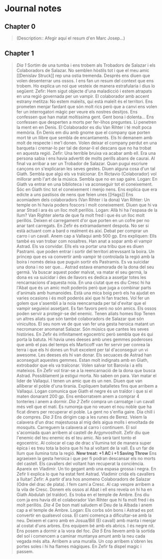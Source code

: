 # Journal notes
## Chapter 0

> (Description:: Afegir aquí el resum d'en Marc Josep...)

## Chapter 1

> *Dia 1*
> Sortim de una tumba i ens trobem als Trobadors de Salazar i els Colaboradors de Salazar. No semblen hòstils tot i que el meu amic [[Denislav Struck]] rep una ostia tremenda. Després ens diuen que volen desenterrar uns ossos. I ens fan un resum del context que ens trobem. Ho explica un noi que vesteix de manera estrafularia i dius lo següent:
> Zefir: Hem sigut objecte d'una maladicció i estem atrapats en una regió governada per un vampir.
> El colaborador amb accent estrany metitza: No estem maleïts, qui està maleït és el territori.
> Ens prometen menjar fardant que són molt rics però que a canvi ens volen fer un interrogatori màgic per veure els nostres desitjos.
> Ens confessen que han matat moltissima gent. Gent bona i dolenta...
> Ens confessen que desperten a morts per fer-lihos preguntes.
> Li penetren la ment en en Denis.
> El Colaborador es diu Van Rihter i té molt poca memòria.
> En Denis em diu amb gnome que el company que porten mort té un llibre que sembla de encantaments.
> Els hi demanem amb molt de respecte i me'l donen.
> Volen deixar el company perdut en una barqueta i cremar-lo per tal de donar-li el descans que no ha trobat en aquesta regió.
> Zefir: Una terrible bruixa va acabar amb ell. Era una persona sabia i ens havia advertit de molts perills abans de caurai. Al final va arribar a ser un Trobador de Salazar. Quan pugui escriure cançons on s'explicaran les seves gestes.
> Diuen alguna cosa d'un tal Giath. Sembla que algú els va traïcionar.
> En Rictavio (Colaborador) vol millorar amb l'art de la música. Sembla que no en sap gaire.
> Logan: En Giath va entrar en una biblioteca i va aconseguir tot el coneixement. Sóc en Giath tinc tot el coneixement i menjo nens.
> Ens explica que era edicte a uns pastisos de nens que feien unes [[Hags]]
> Ens acomiadem dels colaboradors (Van Rihter i la dona)
> Van Rihter: Un temple on hi havia poders foscors i molt coneixement. Diuen que hi va anar Strad i ara és un lloc molt perillós.
> Logan: Allà hi ha l'espasa de la llum?
> Van Righter alerta de que fa molt fred i que és un lloc molt perillós.
> Deixen el carregament d'or que porten en un cofre per no anar tant carregats.
> En Zefir és extramadament despota. No ser si està actuant com a bard o realment és així.
> Debat per comprar un carro i un cavall. 
> Anem cap a Vallaqui amb 500 gp.
> Ens expliquen: Ells també es van trobar com nosaltres. Han anat a sopar amb el vampir Astrad. Els va convidar. Ells els va portar una tribu que es diuen Pastrami. que poden entrar i sortir del territori atrevssant la boira. Un princep que es va convertir amb vampir té controlada la regió amb la boira i només deixa que puguin sortir els Pastramis. Es va suicidar una dona i no ser que...
> Astrad estava enamorada de la dona del seu germà. Va buscar aquest poder malvat, va matar el seu germà, la dona es va suicidar i des de llavors es dedica a assetjar totes les rencarnacions d'aquesta noia.
> En una ciutat que es diu Cresc hi ha l'Abat que és un amic molt poderós però que juga a combinar parts d'animals amb humanoides. Està una mica boig però els ha ajudat en varies ocasions i és molt poderós així que hi fan tractes. Vol fer un golem que s'asembli a la noia reencarnada per tal d'evitar que el vampir seguieixi assetjant. Es fan favors però no són amics.
> Els ossos poden servir a protegir-se del enemic.
> Tenen aliats homes llop
> Tenen un altres aliats que són també colaboradors de Salazar que són vinicultos. 
> El seu nom ve de que van fer una gesta heroica matant un necromancer anomanat Salazar. 
> Són músics que cantes les seves històries.
> En Zefir és infinitament egocentric però sembla que és qui porta la batuta.
> Hi havia unes deeses amb unes gemmes poderoses que amb el pas del temps els Marticoff van fer servir per conrea la terra i que els hi dones un fruit excelent per tal d'aconseguir un vi awesome. Les deeses els hi van donar.
> Els secuaces de Astrad han aconseguit aquestes gemmes.
> Estan molt indignats amb en Giath, extrobador que els va traïconar.
> Volen salvar tot Barovia i a ells mateixos. En Zefir vol tirar-se a la reencarnació de la dona que busca Astrad. Possiblament ja estigui morta. No saben on para.
> Van matar el lider de Vallaqui. I tenen un amic que és un nen. 
> Diuen que van alliberar el poble d'una tirania. 
> Expliquem batalletes fins que arribem a Vallaqui.
> Logan comunica que Giath el negre és un traïdor i que si el maten donarant 200 gp.
> Ens emborratxem anem a comprar 4 tonteries i anem a dormir.
> *Dia 2*
> Zefir compra un carroatge i un cavall més vell que el matí.
> Es rumoreja que no veuen el nou noble que ha ficat diners per recuperar el poble.
> La gent no s'enfia gaire.
> Dia chill i de compres.
> *Dia 3*
> Ens dirigim cap a les runes de Berez.
> Veiem la calavera d'un drac majestuosa al mig dels aigua molls i envoltada de mosquits. 
> Carreguem la calavera al carro i continuem.
> El sol s'acomiada quan arribem al castell de Argynvostholt.
> Zefir diu que l'enemic del teu enemic és el teu amic. No serà tant tonto el egocentric.
>  Al colocar el cap de drac s'ilumina tot de manera super èpica i es treu tota la boira que hi ha al voltant de la vall. És un far de llum que ilumina tota la regió.
>  **New treat: +1 AC i +1 Saving Throw**
>  Ens agraeixen la gesta heroica i que per fi podran descansar els no morts del castell.
>  Els cavallers del voltant han recuperat la conciència.
>  Apareix en Vladimir. Un tio gegant amb una espasa grossa i negra.
>  En Zefir li explica lo que ha estat fent Astrad. 
>  Vladimir crida els cavallers a lluitar!
>  Zefir: A partir d'ara hos anomeno Colaboradors de Salazar (Odre del drac de plata).
>  I fem camí a Cresc.
>  Al cap vespre arribem a la vila de Cresc.
>  Donem els ossos al Abat i ell ens revela on hi ha en Giath Abdulah (el traïdor). Es troba en el temple de Ambre. 
>  Ens diu com ja ens havia dit el colaborador Van Rihter que hi fa molt fred i és molt perillós.
>  *Dia 4*
>  De bon matí saludem el Deu de la Albada i anem cap a el temple de Ambre.
>  Logan: Els corbs són bons i Astrad es pot convertir en qualsevol cosa.
>  El camí comença a dificultar-se amb la neu. Deixem el carro amb en Josua/Bill (El cavall) amb manta i menjar al costat d'uns arbres. Ens equipem bé amb els abrics. I és negre nit. Ens posem a dormir a la vora del foc.
>  *Dia 5*
>  Ens llevem amb la sortida del sol i comencem a caminar muntanya amunt amb la neu cada vegada més alta.
>  Arribem a una muralla.
>  Un cop arribem s'obren les portes soles i hi ha flames màgiques.
>  En Zefir fa dispel magic i passem.
>   



